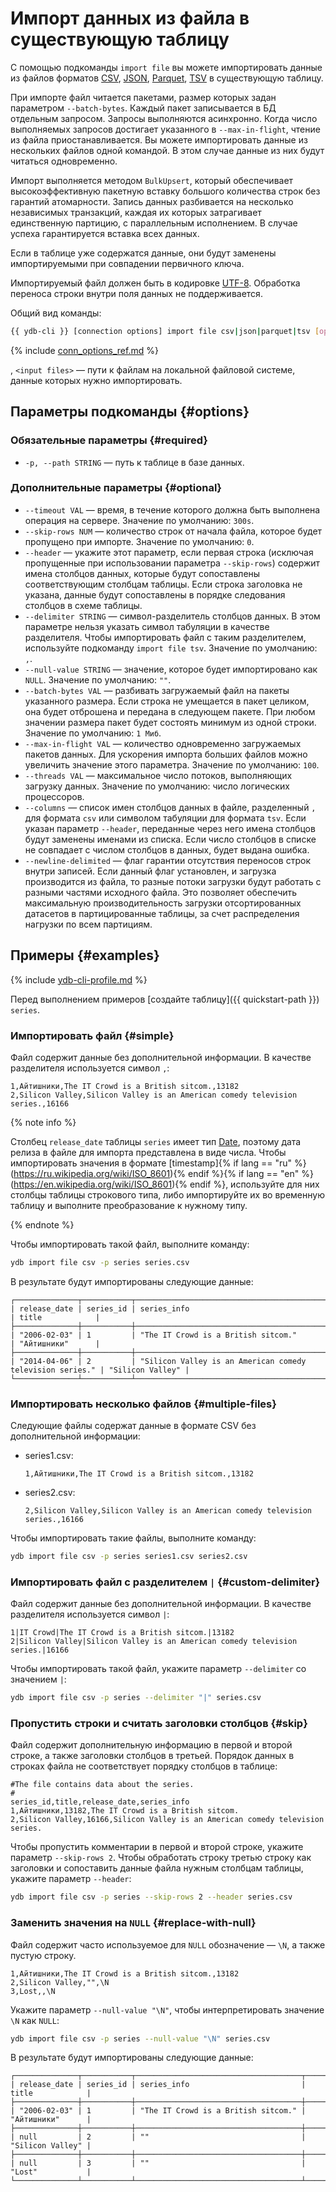 # Импорт данных из файла в существующую таблицу

С помощью подкоманды `import file` вы можете импортировать данные из файлов форматов [CSV](https://ru.wikipedia.org/wiki/CSV), [JSON](https://ru.wikipedia.org/wiki/JSON), [Parquet](https://parquet.apache.org/docs/overview/), [TSV](https://ru.wikipedia.org/wiki/TSV) в существующую таблицу.

При импорте файл читается пакетами, размер которых задан параметром `--batch-bytes`. Каждый пакет записывается в БД отдельным запросом. Запросы выполняются асинхронно. Когда число выполняемых запросов достигает указанного в `--max-in-flight`, чтение из файла приостанавливается. Вы можете импортировать данные из нескольких файлов одной командой. В этом случае данные из них будут читаться одновременно.

Импорт выполняется методом `BulkUpsert`, который обеспечивает высокоэффективную пакетную вставку большого количества строк без гарантий атомарности. Запись данных разбивается на несколько независимых транзакций, каждая их которых затрагивает единственную партицию, с параллельным исполнением. В случае успеха гарантируется вставка всех данных.

Если в таблице уже содержатся данные, они будут заменены импортируемыми при совпадении первичного ключа.

Импортируемый файл должен быть в кодировке [UTF-8](https://ru.wikipedia.org/wiki/UTF-8). Обработка переноса строки внутри поля данных не поддерживается.

Общий вид команды:

```bash
{{ ydb-cli }} [connection options] import file csv|json|parquet|tsv [options] <input files...>
```

{% include [conn_options_ref.md](../../commands/_includes/conn_options_ref.md) %}

, `<input files>` — пути к файлам на локальной файловой системе, данные которых нужно импортировать.

## Параметры подкоманды {#options}

### Обязательные параметры {#required}

* `-p, --path STRING` — путь к таблице в базе данных.

### Дополнительные параметры {#optional}

* `--timeout VAL` — время, в течение которого должна быть выполнена операция на сервере. Значение по умолчанию: `300s`.
* `--skip-rows NUM` — количество строк от начала файла, которое будет пропущено при импорте. Значение по умолчанию: `0`.
* `--header` — укажите этот параметр, если первая строка (исключая пропущенные при использовании параметра `--skip-rows`) содержит имена столбцов данных, которые будут сопоставлены соответствующим столбцам таблицы. Если строка заголовка не указана, данные будут сопоставлены в порядке следования столбцов в схеме таблицы.
* `--delimiter STRING` — символ-разделитель столбцов данных. В этом параметре нельзя указать символ табуляции в качестве разделителя. Чтобы импортировать файл с таким разделителем, используйте подкоманду `import file tsv`. Значение по умолчанию: `,`.
* `--null-value STRING` — значение, которое будет импортировано как `NULL`. Значение по умолчанию: `""`.
* `--batch-bytes VAL` — разбивать загружаемый файл на пакеты указанного размера. Если строка не умещается в пакет целиком, она будет отброшена и передана в следующем пакете. При любом значении размера пакет будет состоять минимум из одной строки. Значение по умолчанию: `1 Миб`.
* `--max-in-flight VAL` — количество одновременно загружаемых пакетов данных. Для ускорения импорта больших файлов можно увеличить значение этого параметра. Значение по умолчанию: `100`.
* `--threads VAL` — максимальное число потоков, выполняющих загрузку данных. Значение по умолчанию: число логических процессоров.
* `--columns` — список имен столбцов данных в файле, разделенный `,` для формата `csv` или символом табуляции для формата `tsv`. Если указан параметр `--header`, переданные через него имена столбцов будут заменены именами из списка. Если число столбцов в списке не совпадает с числом столбцов в данных, будет выдана ошибка.
* `--newline-delimited` — флаг гарантии отсутствия переносов строк внутри записей. Если данный флаг установлен, и загрузка производится из файла, то разные потоки загрузки будут работать с разными частями исходного файла. Это позволяет обеспечить максимальную производительность загрузки отсортированных датасетов в партицированные таблицы, за счет распределения нагрузки по всем партициям.

## Примеры {#examples}

{% include [ydb-cli-profile.md](../../../../_includes/ydb-cli-profile.md) %}

Перед выполнением примеров [создайте таблицу]({{ quickstart-path }}) `series`.

### Импортировать файл {#simple}

Файл содержит данные без дополнительной информации. В качестве разделителя используется символ `,`:

```text
1,Айтишники,The IT Crowd is a British sitcom.,13182
2,Silicon Valley,Silicon Valley is an American comedy television series.,16166
```

{% note info %}

Столбец `release_date` таблицы `series` имеет тип [Date](../../../../yql/reference/types/primitive.md#datetime), поэтому дата релиза в файле для импорта представлена в виде числа. Чтобы импортировать значения в формате [timestamp]{% if lang == "ru" %}(https://ru.wikipedia.org/wiki/ISO_8601){% endif %}{% if lang == "en" %}(https://en.wikipedia.org/wiki/ISO_8601){% endif %}, используйте для них столбцы таблицы строкового типа, либо импортируйте их во временную таблицу и выполните преобразование к нужному типу.

{% endnote %}

Чтобы импортировать такой файл, выполните команду:

```bash
ydb import file csv -p series series.csv
```

В результате будут импортированы следующие данные:

```text
┌──────────────┬───────────┬───────────────────────────────────────────────────────────┬──────────────────┐
| release_date | series_id | series_info                                               | title            |
├──────────────┼───────────┼───────────────────────────────────────────────────────────┼──────────────────┤
| "2006-02-03" | 1         | "The IT Crowd is a British sitcom."                       | "Айтишники"      |
├──────────────┼───────────┼───────────────────────────────────────────────────────────┼──────────────────┤
| "2014-04-06" | 2         | "Silicon Valley is an American comedy television series." | "Silicon Valley" |
└──────────────┴───────────┴───────────────────────────────────────────────────────────┴──────────────────┘
```

### Импортировать несколько файлов {#multiple-files}

Следующие файлы содержат данные в формате CSV без дополнительной информации:

* series1.csv:

  ```text
  1,Айтишники,The IT Crowd is a British sitcom.,13182
  ```

* series2.csv:

  ```text
  2,Silicon Valley,Silicon Valley is an American comedy television series.,16166
  ```

Чтобы импортировать такие файлы, выполните команду:

```bash
ydb import file csv -p series series1.csv series2.csv
```

### Импортировать файл с разделителем `|` {#custom-delimiter}

Файл содержит данные без дополнительной информации. В качестве разделителя используется символ `|`:

```text
1|IT Crowd|The IT Crowd is a British sitcom.|13182
2|Silicon Valley|Silicon Valley is an American comedy television series.|16166
```

Чтобы импортировать такой файл, укажите параметр `--delimiter` со значением `|`:

```bash
ydb import file csv -p series --delimiter "|" series.csv
```

### Пропустить строки и считать заголовки столбцов {#skip}

Файл содержит дополнительную информацию в первой и второй строке, а также заголовки столбцов в третьей. Порядок данных в строках файла не соответствует порядку столбцов в таблице:

```text
#The file contains data about the series.
#
series_id,title,release_date,series_info
1,Айтишники,13182,The IT Crowd is a British sitcom.
2,Silicon Valley,16166,Silicon Valley is an American comedy television series.
```

Чтобы пропустить комментарии в первой и второй строке, укажите параметр `--skip-rows 2`. Чтобы обработать строку третью строку как заголовки и сопоставить данные файла нужным столбцам таблицы, укажите параметр `--header`:

```bash
ydb import file csv -p series --skip-rows 2 --header series.csv
```

### Заменить значения на `NULL` {#replace-with-null}

Файл содержит часто используемое для `NULL` обозначение — `\N`, а также пустую строку.

```text
1,Айтишники,The IT Crowd is a British sitcom.,13182
2,Silicon Valley,"",\N
3,Lost,,\N
```

Укажите параметр `--null-value "\N"`, чтобы интерпретировать значение `\N` как `NULL`:

```bash
ydb import file csv -p series --null-value "\N" series.csv
```

В результате будут импортированы следующие данные:

```text
┌──────────────┬───────────┬─────────────────────────────────────┬──────────────────┐
| release_date | series_id | series_info                         | title            |
├──────────────┼───────────┼─────────────────────────────────────┼──────────────────┤
| "2006-02-03" | 1         | "The IT Crowd is a British sitcom." | "Айтишники"      |
├──────────────┼───────────┼─────────────────────────────────────┼──────────────────┤
| null         | 2         | ""                                  | "Silicon Valley" |
├──────────────┼───────────┼─────────────────────────────────────┼──────────────────┤
| null         | 3         | ""                                  | "Lost"           |
└──────────────┴───────────┴─────────────────────────────────────┴──────────────────┘
```
